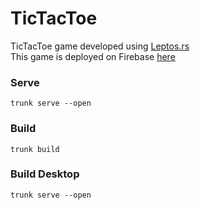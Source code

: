 # TicTacToe

TicTacToe game developed using [Leptos.rs](https://leptos.dev/)\
This game is deployed on Firebase [here](https://leptos-tictactoe.web.app/)

### Serve
```shell
trunk serve --open
```

### Build
```shell
trunk build
```

### Build Desktop
```shell
trunk serve --open
```
